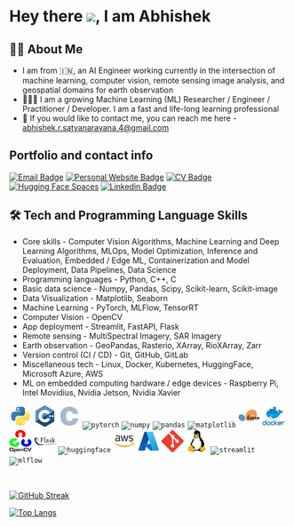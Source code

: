 <h1>
  Hey there
  <img src="https://media.giphy.com/media/hvRJCLFzcasrR4ia7z/giphy.gif" width="30px"/>,
  I am Abhishek
</h1>


## :man_technologist: About Me
* I am from 🇮🇳, an AI Engineer working currently in the intersection of machine learning, computer vision, remote sensing image analysis, and geospatial domains for earth observation
* 👨🏽‍🎓 I am a growing Machine Learning (ML) Researcher / Engineer / Practitioner / Developer. I am a fast and life-long learning professional
* 📧 If you would like to contact me, you can reach me here - [abhishek.r.satyanarayana.4@gmail.com](mailto:abhishek.r.satyanarayana.4@gmail.com)


## Portfolio and contact info

[![Email Badge](https://img.shields.io/badge/-Gmail-D14836?style=flat&logo=gmail&logoColor=white)](mailto:abhishek.r.satyanarayana.4@gmail.com)
[![Personal Website Badge](https://img.shields.io/badge/abhishekrs4.github.io-019FD9?style=flat&logo=web&logoColor=white)](https://abhishekrs4.github.io/)
[![CV Badge](https://img.shields.io/badge/Resume-CV-critical)](https://abhishekrs4.github.io/docs/cv_abhishek_r_s.pdf)
[![Hugging Face Spaces](https://img.shields.io/badge/%F0%9F%A4%97%20Hugging%20Face-Spaces-blue)](https://huggingface.co/abhishekrs4)
[![Linkedin Badge](https://img.shields.io/badge/-Abhishek-blue?style=flat&logo=Linkedin&logoColor=white)](https://www.linkedin.com/in/abhishek-ramanathapura-satyanarayana-862608a0/)


## :hammer_and_wrench: Tech and Programming Language Skills
* Core skills - Computer Vision Algorithms, Machine Learning and Deep Learning Algorithms, MLOps, Model Optimization, Inference and Evaluation, Embedded / Edge ML, Containerization and Model Deployment, Data Pipelines, Data Science
* Programming languages - Python, C++, C
* Basic data science - Numpy, Pandas, Scipy, Scikit-learn, Scikit-image
* Data Visualization - Matplotlib, Seaborn
* Machine Learning - PyTorch, MLFlow, TensorRT
* Computer Vision - OpenCV
* App deployment - Streamlit, FastAPI, Flask
* Remote sensing - MultiSpectral Imagery, SAR Imagery
* Earth observation - GeoPandas, Rasterio, XArray, RioXArray, Zarr
* Version control (CI / CD) - Git, GitHub, GitLab
* Miscellaneous tech - Linux, Docker, Kubernetes, HuggingFace, Microsoft Azure, AWS
* ML on embedded computing hardware / edge devices - Raspberry Pi, Intel Movidius, Nvidia Jetson, Nvidia Xavier

<code><img height="40" alt="python" src="https://raw.githubusercontent.com/github/explore/80688e429a7d4ef2fca1e82350fe8e3517d3494d/topics/python/python.png"></code>
<code><img height="40" alt="cpp" src="https://raw.githubusercontent.com/github/explore/80688e429a7d4ef2fca1e82350fe8e3517d3494d/topics/cpp/cpp.png"></code>
<code><img height="40" alt="c" src="https://raw.githubusercontent.com/github/explore/80688e429a7d4ef2fca1e82350fe8e3517d3494d/topics/c/c.png"></code>
<code><img height="40" alt="pytorch" src="https://avatars.githubusercontent.com/u/21003710?s=200&v=4"></code>
<code><img height="40" alt="numpy" src="https://avatars.githubusercontent.com/u/288276?s=200&v=4"></code>
<code><img height="40" alt="pandas" src="https://avatars.githubusercontent.com/u/21206976?s=200&v=4"></code>
<code><img height="40" alt="matplotlib" src="https://avatars.githubusercontent.com/u/215947?s=200&v=4"></code>
<code><img height="40" alt="scikit-learn" src="https://raw.githubusercontent.com/github/explore/80688e429a7d4ef2fca1e82350fe8e3517d3494d/topics/scikit-learn/scikit-learn.png"></code>
<code><img height="40" alt="docker" src="https://raw.githubusercontent.com/github/explore/80688e429a7d4ef2fca1e82350fe8e3517d3494d/topics/docker/docker.png"></code>
<code><img height="40" alt="opencv" src="https://raw.githubusercontent.com/github/explore/80688e429a7d4ef2fca1e82350fe8e3517d3494d/topics/opencv/opencv.png"></code>
<code><img height="40" alt="flask" src="https://raw.githubusercontent.com/github/explore/80688e429a7d4ef2fca1e82350fe8e3517d3494d/topics/flask/flask.png"></code>
<code><img height="40" alt="huggingface" src="https://avatars.githubusercontent.com/u/25720743?s=200&v=4"></code>
<code><img height="40" alt="aws" src="https://raw.githubusercontent.com/github/explore/80688e429a7d4ef2fca1e82350fe8e3517d3494d/topics/aws/aws.png"></code>
<code><img height="40" alt="azure" src="https://raw.githubusercontent.com/github/explore/80688e429a7d4ef2fca1e82350fe8e3517d3494d/topics/azure/azure.png"></code>
<code><img height="40" alt="git" src="https://raw.githubusercontent.com/github/explore/80688e429a7d4ef2fca1e82350fe8e3517d3494d/topics/git/git.png"></code>
<code><img height="40" alt="linux" src="https://raw.githubusercontent.com/github/explore/80688e429a7d4ef2fca1e82350fe8e3517d3494d/topics/linux/linux.png"></code>
<code><img height="40" alt="streamlit" src="https://avatars.githubusercontent.com/u/45109972?s=200&v=4"></code>
<code><img height="40" alt="mlflow" src="https://avatars.githubusercontent.com/u/39938107?s=200&v=4"></code>


<img src="https://komarev.com/ghpvc/?username=AbhishekRS4&style=flat-square&color=blue" alt=""/>


[![GitHub Streak](http://github-readme-streak-stats.herokuapp.com?user=AbhishekRS4&theme=dark&background=000000)](https://git.io/streak-stats)


[![Top Langs](https://github-readme-stats-abhishekrs4s-projects.vercel.app/api/top-langs/?username=AbhishekRS4&layout=compact&theme=vision-friendly-dark&langs_count=20)](https://github.com/AbhishekRS4/github-readme-stats)
